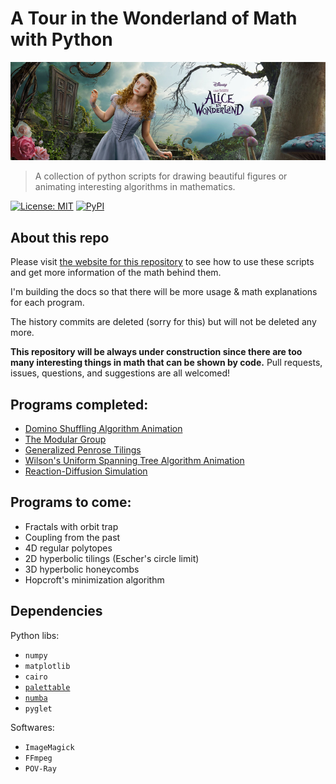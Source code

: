 # A Tour in the Wonderland of Math with Python

<p align="center"><img src="./alice.png"></p>


> A collection of python scripts for drawing beautiful figures or animating interesting algorithms in mathematics.

[![License: MIT](https://img.shields.io/badge/License-MIT-red.svg)](https://opensource.org/licenses/MIT) [![PyPI](https://img.shields.io/pypi/pyversions/Django.svg)]()


## About this repo

Please visit [the website for this repository](http://www.pywonderland.com) to see how to use these scripts and get more information of the math behind them.

I'm building the docs so that there will be more usage & math explanations for each program.

The history commits are deleted (sorry for this) but will not be deleted any more.

**This repository will be always under construction since there are too many interesting things in math that can be shown by code.** Pull requests, issues, questions, and suggestions are all welcomed!



## Programs completed:

- [Domino Shuffling Algorithm Animation](http://www.pywonderland.com/domino/)
- [The Modular Group](http://www.pywonderland.com/modulargroup/)
- [Generalized Penrose Tilings](http://www.pywonderland.com/penrose/)
- [Wilson's Uniform Spanning Tree Algorithm Animation](http://www.pywonderland.com/wilson/)
- [Reaction-Diffusion Simulation](http://www.pywonderland.com/grayscott/)

## Programs to come:

- Fractals with orbit trap
- Coupling from the past
- 4D regular polytopes
- 2D hyperbolic tilings (Escher's circle limit)
- 3D hyperbolic honeycombs
- Hopcroft's minimization algorithm

## Dependencies

Python libs:

+ `numpy`
+ `matplotlib`
+ `cairo`
+ [`palettable`](https://github.com/jiffyclub/palettable)
+ [`numba`](https://github.com/numba/numba)
+ `pyglet`

Softwares:

+ `ImageMagick`
+ `FFmpeg`
+ `POV-Ray`
